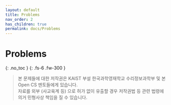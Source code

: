 ```yaml
---
layout: default
title: Problems
nav_order: 2
has_children: true
permalink: docs/Problems
---
```


# Problems
{: .no_toc }
{: .fs-6 .fw-300 }

> 본 문제들에 대한 저작권은 KAIST 부설 한국과학영재학교 수리정보과학부 및 본 Open CS 멘토들에게 있습니다.           
> 자료를 외부 (사교육계 등) 으로 허가 없이 유출할 경우 저작권법 등 관련 법령에 의거 민형사상 책임을 질 수 있습니다.          